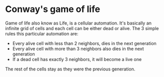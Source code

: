 ﻿# Conway's game of life
Game of life also know as Life, is a cellular automation.
It's basically an infinite grid of cells and each cell can be either dead or alive.
The 3 simple rules this particular automation are:
- Every alive cell with less than 2 neighbors, dies in the next generation
- Every alive cell with more than 3 neighbors also dies in the next generation
- If a dead cell has exactly 3 neighbors, it will become a live one

The rest of the cells stay as they were the previous generation.
